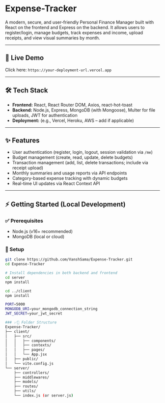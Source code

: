 # Expense-Tracker

A modern, secure, and user-friendly Personal Finance Manager built with React on the frontend and Express on the backend. It allows users to register/login, manage budgets, track expenses and income, upload receipts, and view visual summaries by month.

---

## 🚀 Live Demo  
Click here: `https://your-deployment-url.vercel.app`

---

## 🛠 Tech Stack

- **Frontend:** React, React Router DOM, Axios, react-hot-toast  
- **Backend:** Node.js, Express, MongoDB (with Mongoose), Multer for file uploads, JWT for authentication  
- **Deployment:** (e.g., Vercel, Heroku, AWS – add if applicable)

---

## ✨ Features

- User authentication (register, login, logout, session validation via `/me`)
- Budget management (create, read, update, delete budgets)
- Transaction management (add, list, delete transactions; include via receipt upload)
- Monthly summaries and usage reports via API endpoints
- Category-based expense tracking with dynamic budgets
- Real-time UI updates via React Context API

---

## ⚡ Getting Started (Local Development)

### ✅ Prerequisites

- Node.js (v16+ recommended)  
- MongoDB (local or cloud)

### 📂 Setup

```bash
git clone https://github.com/VanshSama/Expense-Tracker.git
cd Expense-Tracker

# Install dependencies in both backend and frontend
cd server
npm install

cd ../client
npm install

PORT=5000
MONGODB_URI=your_mongodb_connection_string
JWT_SECRET=your_jwt_secret

### ✅📂 Folder Structure
Expense-Tracker/
├── client/
│   ├── src/
│   │   ├── components/
│   │   ├── contexts/
│   │   ├── pages/
│   │   └── App.jsx
│   ├── public/
│   └── vite.config.js
└── server/
    ├── controllers/
    ├── middlewares/
    ├── models/
    ├── routes/
    ├── utils/
    └── index.js (or server.js)

